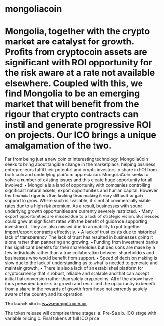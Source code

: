 # mongoliacoin
# Mongolia, together with the crypto market are catalyst for growth. Profits from cryptocoin assets are significant with ROI opportunity for the risk aware at a rate not available elsewhere. Coupled with this, we find Mongolia to be an emerging market that will benefit from the rigour that crypto contracts can instil and generate progressive ROI on projects. Our ICO brings a unique amalgamation of the two.
Far from being just a new coin or interesting technology, MongoliaCoin seeks to bring about tangible change in the marketplace, helping business entrepreneurs fulfil their potential and crypto investors to share in ROI from both coin and underlying platform appreciation.
MongoliaCoin seeks to solve a number of existing issues and this create huge opportunity for all involved:
•	Mongolia is a land of opportunity with companies controlling significant natural assets, export opportunities and human capital. However the financial rigor is often lacking thus making it very difficult to gain support to grow. Where such is available, it is not at commercially viable rates due to a high risk premium. As a result, businesses with sound underlying growth opportunities are currently severely restricted.
•	Many export opportunities are missed due to a lack of strategic vision. Businesses could grow at significant rates with the benefit of guidance supporting investment. They are also missed due to an inability to put together import/export contracts effectively.
•	A lack of trust exists due to historical lack of transparency. The lack of trust has resulted in businesses going it alone rather than partnering and growing.
•	Funding from investment banks has significant benefits for their shareholders but decisions are made by a few individuals rather than a true collaboration between shareholders and businesses who would benefit from support.
•	Speed of decision making is slow due to the lack of understanding as to what is needed to generate and maintain growth.
•	There is also a lack of an established platform for cryptocurrency that is robust, reliable and scalable and that can accept initial fiat conversion rather than solely cryptocoins.
All of the above have thus presented barriers to growth and restricted the opportunity to benefit from a share in the rewards of growth from those not currently acutely aware of the country and its operation.

The launch site is www.mongoliacoin.co

The token release will comprise three stages:
a. Pre-Sale
b. ICO stage with variable pricing
c. Final tokens at full ICO price
